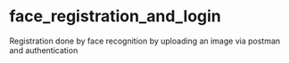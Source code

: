 # face_registration_and_login
Registration done by face recognition by uploading an image via postman and authentication
